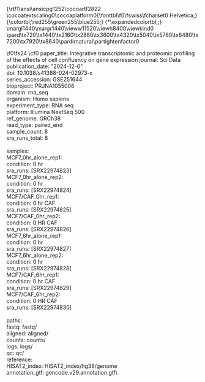 {\rtf1\ansi\ansicpg1252\cocoartf2822
\cocoatextscaling0\cocoaplatform0{\fonttbl\f0\fswiss\fcharset0 Helvetica;}
{\colortbl;\red255\green255\blue255;}
{\*\expandedcolortbl;;}
\margl1440\margr1440\vieww11520\viewh8400\viewkind0
\pard\tx720\tx1440\tx2160\tx2880\tx3600\tx4320\tx5040\tx5760\tx6480\tx7200\tx7920\tx8640\pardirnatural\partightenfactor0

\f0\fs24 \cf0 paper_title:  Integrative transcriptomic and proteomic profiling of the effects of cell confluency on gene expression
journal: Sci Data\
publication_date: "2024-12-6"\
doi: 10.1038/s41388-024-02973-x\
series_accession: GSE251644\
bioproject: PRJNA1055006\
domain: rna_seq\
organism: Homo sapiens\
experiment_type: RNA seq\
platform: Illumina NextSeq 500\
ref_genome: GRCh38 \
read_type: paired_end\
sample_count: 8\
sra_runs_total: 8\
\
samples:\
  MCF7_0hr_alone_rep1:\
    condition: 0 hr\
    sra_runs: [SRX22974823]\
  MCF7_0hr_alone_rep2:\
    condition: 0 hr\
    sra_runs: [SRX22974824]\
  MCF7/CAF_0hr_rep1:\
    condition: 0 hr CAF\
    sra_runs: [SRX22974825]\
  MCF7/CAF_0hr_rep2:\
    condition: 0 HR CAF\
    sra_runs: [SRX22974826]\
  MCF7_6hr_alone_rep1:\
    condition: 0 hr\
    sra_runs: [SRX22974827]\
  MCF7_6hr_alone_rep2:\
    condition: 0 hr\
    sra_runs: [SRX22974828]\
  MCF7/CAF_6hr_rep1:\
    condition: 0 hr CAF\
    sra_runs: [SRX22974829]\
  MCF7/CAF_6hr_rep2:\
    condition: 0 HR CAF\
    sra_runs: [SRX22974830]\
\
paths:\
  fastq: fastq/\
  aligned: aligned/\
  counts: counts/\
  logs: logs/\
  qc: qc/\
  reference:\
    HISAT2_index: HISAT2_index/hg38/genome\
    annotation_gtf: gencode.v29.annotation.gtf\
